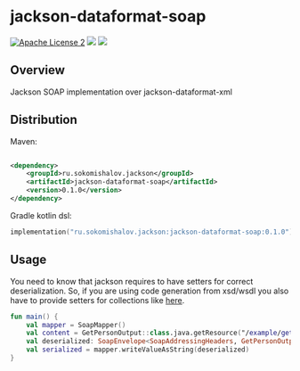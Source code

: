 jackson-dataformat-soap
========

[![Apache License 2](https://img.shields.io/badge/license-ASF2-blue.svg)](https://choosealicense.com/licenses/apache-2.0/)
[![](https://img.shields.io/maven-central/v/ru.sokomishalov.jackson/jackson-dataformat-soap)](https://mvnrepository.com/artifact/ru.sokomishalov.jackson/jackson-dataformat-soap)
[![](https://img.shields.io/jitpack/v/github/sokomishalov/jackson-dataformat-soap)](https://jitpack.io/#sokomishalov/jackson-dataformat-soap)

## Overview

Jackson SOAP implementation over jackson-dataformat-xml

## Distribution

Maven:

```xml

<dependency>
    <groupId>ru.sokomishalov.jackson</groupId>
    <artifactId>jackson-dataformat-soap</artifactId>
    <version>0.1.0</version>
</dependency>
```

Gradle kotlin dsl:

```kotlin
implementation("ru.sokomishalov.jackson:jackson-dataformat-soap:0.1.0")
```

## Usage

You need to know that jackson requires to have setters for correct deserialization. So, if you are using code generation
from xsd/wsdl you also have to provide setters for collections like [here](https://gist.github.com/meiwin/2779731).

```kotlin
fun main() {
    val mapper = SoapMapper()
    val content = GetPersonOutput::class.java.getResource("/example/get_person_output_ws_addr.xml")?.readText().orEmpty()
    val deserialized: SoapEnvelope<SoapAddressingHeaders, GetPersonOutput> = mapper.readValue(content)
    val serialized = mapper.writeValueAsString(deserialized)
}
```